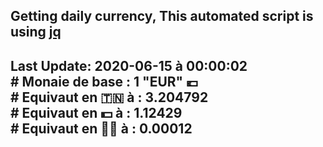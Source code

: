 ## Getting daily currency, This automated script is using [jq](https://stedolan.github.io/jq/)
## Last Update:  2020-06-15 à 00:00:02 </br># Monaie de base : 1 "EUR" 💶 </br> # Equivaut en 🇹🇳 à :  3.204792 </br> # Equivaut en 💵 à : 1.12429</br> # Equivaut en 🐱‍💻 à :  0.00012
